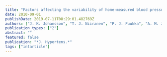```yaml
---
title: "Factors affecting the variability of home-measured blood pressure and heart rate: the Finn-home study"
date: 2010-09-01
publishDate: 2019-07-11T08:29:01.482769Z
authors: ["J. K. Johansson", "T. J. Niiranen", "P. J. Puukka", "A. M. Jula"]
publication_types: ["2"]
abstract: ""
featured: false
publication: "*J. Hypertens.*"
tags: ["intarticle"]
---
```


